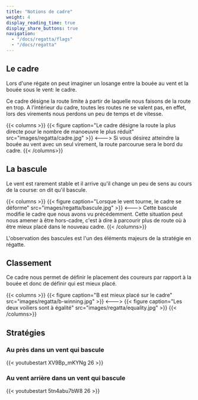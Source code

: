 ```yaml
---
title: "Notions de cadre"
weight: 4
display_reading_time: true
display_share_buttons: true
navigation:
  - "/docs/regatta/flags"
  - "/docs/regatta"
---
```

## Le cadre
Lors d'une régate on peut imaginer un losange entre la bouée au vent et la bouée sous le vent: le cadre.

Ce cadre désigne la route limite à partir de laquelle nous faisons de la route en trop. A l'intérieur du cadre, toutes les routes ne se valent pas, en effet, lors des virements nous perdons un peu de temps et de vitesse.

{{< columns >}}
{{< figure caption="Le cadre désigne la route la plus directe pour le nombre de manoeuvre le plus réduit" src="images/regatta/cadre.jpg" >}}
<--->
Si vous désirez atteindre la bouée au vent avec un seul virement, la route parcourue sera le bord du cadre.
{{< /columns>}}

## La bascule

Le vent est rarement stable et il arrive qu'il change un peu de sens au cours de la course: on dit qu'il bascule.

{{< columns >}}
{{< figure caption="Lorsque le vent tourne, le cadre se déforme" src="images/regatta/bascule.jpg" >}}
<--->
Cette bascule modifie le cadre que nous avons vu précédemment. Cette situation peut nous amener à être hors-cadre, c'est à dire à parcourir plus de route où à être mieux placé dans le nouveau cadre.
{{< /columns>}}

L'observation des bascules est l'un des éléments majeurs de la stratégie en régatte.

## Classement

Ce cadre nous permet de définir le placement des coureurs par rapport à la bouée et donc de définir qui est mieux placé.

{{< columns >}}
{{< figure caption="B est mieux placé sur le cadre" src="images/regatta/b-winning.jpg" >}}
<--->
{{< figure caption="Les deux voiliers sont à égalité" src="images/regatta/equality.jpg" >}}
{{< /columns>}}

## Stratégies
### Au près dans un vent qui bascule

{{< youtubestart XV9Bp_mKYNg 26 >}}

### Au vent arrière dans un vent qui bascule

{{< youtubestart 5tn4abu7bW8 26 >}}
